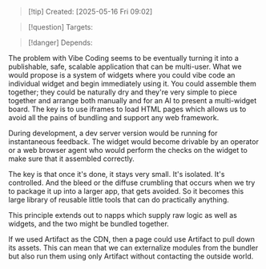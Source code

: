 
>[!tip] Created: [2025-05-16 Fri 09:02]

>[!question] Targets: 

>[!danger] Depends: 

The problem with Vibe Coding seems to be eventually turning it into a publishable, safe, scalable application that can be multi-user. What we would propose is a system of widgets where you could vibe code an individual widget and begin immediately using it. You could assemble them together; they could be naturally dry and they're very simple to piece together and arrange both manually and for an AI to present a multi-widget board. The key is to use iframes to load HTML pages which allows us to avoid all the pains of bundling and support any web framework. 

During development, a dev server version would be running for instantaneous feedback. The widget would become drivable by an operator or a web browser agent who would perform the checks on the widget to make sure that it assembled correctly. 

The key is that once it's done, it stays very small. It's isolated. It's controlled. And the bleed or the diffuse crumbling that occurs when we try to package it up into a larger app, that gets avoided. So it becomes this large library of reusable little tools that can do practically anything. 

This principle extends out to napps which supply raw logic as well as widgets, and the two might be bundled together. 

If we used Artifact as the CDN, then a page could use Artifact to pull down its assets. This can mean that we can externalize modules from the bundler but also run them using only Artifact without contacting the outside world. 